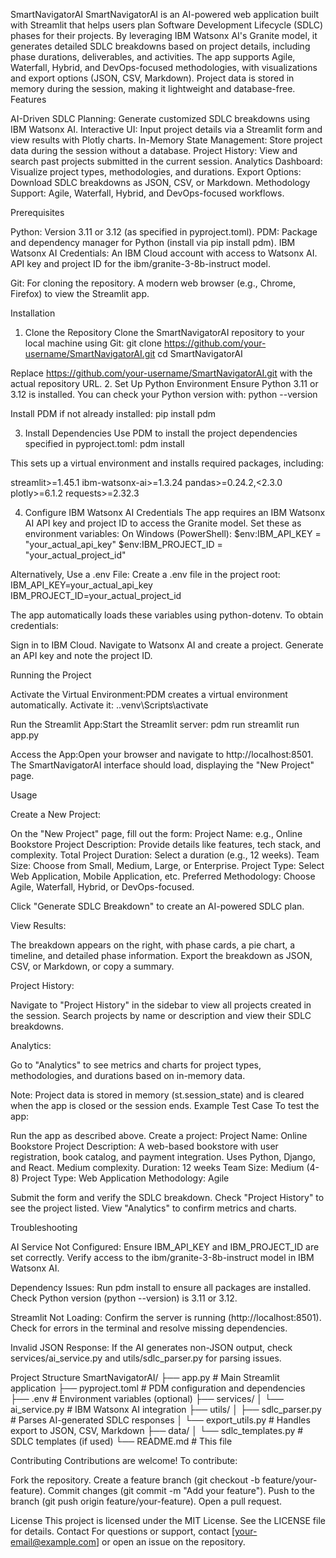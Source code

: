 SmartNavigatorAI
SmartNavigatorAI is an AI-powered web application built with Streamlit that helps users plan Software Development Lifecycle (SDLC) phases for their projects. By leveraging IBM Watsonx AI's Granite model, it generates detailed SDLC breakdowns based on project details, including phase durations, deliverables, and activities. The app supports Agile, Waterfall, Hybrid, and DevOps-focused methodologies, with visualizations and export options (JSON, CSV, Markdown). Project data is stored in memory during the session, making it lightweight and database-free.
Features

AI-Driven SDLC Planning: Generate customized SDLC breakdowns using IBM Watsonx AI.
Interactive UI: Input project details via a Streamlit form and view results with Plotly charts.
In-Memory State Management: Store project data during the session without a database.
Project History: View and search past projects submitted in the current session.
Analytics Dashboard: Visualize project types, methodologies, and durations.
Export Options: Download SDLC breakdowns as JSON, CSV, or Markdown.
Methodology Support: Agile, Waterfall, Hybrid, and DevOps-focused workflows.

Prerequisites

Python: Version 3.11 or 3.12 (as specified in pyproject.toml).
PDM: Package and dependency manager for Python (install via pip install pdm).
IBM Watsonx AI Credentials:
An IBM Cloud account with access to Watsonx AI.
API key and project ID for the ibm/granite-3-8b-instruct model.


Git: For cloning the repository.
A modern web browser (e.g., Chrome, Firefox) to view the Streamlit app.

Installation
1. Clone the Repository
Clone the SmartNavigatorAI repository to your local machine using Git:
git clone https://github.com/your-username/SmartNavigatorAI.git
cd SmartNavigatorAI

Replace https://github.com/your-username/SmartNavigatorAI.git with the actual repository URL.
2. Set Up Python Environment
Ensure Python 3.11 or 3.12 is installed. You can check your Python version with:
python --version

Install PDM if not already installed:
pip install pdm

3. Install Dependencies
Use PDM to install the project dependencies specified in pyproject.toml:
pdm install

This sets up a virtual environment and installs required packages, including:

streamlit>=1.45.1
ibm-watsonx-ai>=1.3.24
pandas>=0.24.2,<2.3.0
plotly>=6.1.2
requests>=2.32.3

4. Configure IBM Watsonx AI Credentials
The app requires an IBM Watsonx AI API key and project ID to access the Granite model. Set these as environment variables:
On Windows (PowerShell):
$env:IBM_API_KEY = "your_actual_api_key"
$env:IBM_PROJECT_ID = "your_actual_project_id"

Alternatively, Use a .env File:
Create a .env file in the project root:
IBM_API_KEY=your_actual_api_key
IBM_PROJECT_ID=your_actual_project_id

The app automatically loads these variables using python-dotenv.
To obtain credentials:

Sign in to IBM Cloud.
Navigate to Watsonx AI and create a project.
Generate an API key and note the project ID.

Running the Project

Activate the Virtual Environment:PDM creates a virtual environment automatically. Activate it:
.\.venv\Scripts\activate


Run the Streamlit App:Start the Streamlit server:
pdm run streamlit run app.py


Access the App:Open your browser and navigate to http://localhost:8501. The SmartNavigatorAI interface should load, displaying the "New Project" page.


Usage

Create a New Project:

On the "New Project" page, fill out the form:
Project Name: e.g., Online Bookstore
Project Description: Provide details like features, tech stack, and complexity.
Total Project Duration: Select a duration (e.g., 12 weeks).
Team Size: Choose from Small, Medium, Large, or Enterprise.
Project Type: Select Web Application, Mobile Application, etc.
Preferred Methodology: Choose Agile, Waterfall, Hybrid, or DevOps-focused.


Click "Generate SDLC Breakdown" to create an AI-powered SDLC plan.


View Results:

The breakdown appears on the right, with phase cards, a pie chart, a timeline, and detailed phase information.
Export the breakdown as JSON, CSV, or Markdown, or copy a summary.


Project History:

Navigate to "Project History" in the sidebar to view all projects created in the session.
Search projects by name or description and view their SDLC breakdowns.


Analytics:

Go to "Analytics" to see metrics and charts for project types, methodologies, and durations based on in-memory data.



Note: Project data is stored in memory (st.session_state) and is cleared when the app is closed or the session ends.
Example Test Case
To test the app:

Run the app as described above.
Create a project:
Project Name: Online Bookstore
Project Description: A web-based bookstore with user registration, book catalog, and payment integration. Uses Python, Django, and React. Medium complexity.
Duration: 12 weeks
Team Size: Medium (4-8)
Project Type: Web Application
Methodology: Agile


Submit the form and verify the SDLC breakdown.
Check "Project History" to see the project listed.
View "Analytics" to confirm metrics and charts.

Troubleshooting

AI Service Not Configured:
Ensure IBM_API_KEY and IBM_PROJECT_ID are set correctly.
Verify access to the ibm/granite-3-8b-instruct model in IBM Watsonx AI.


Dependency Issues:
Run pdm install to ensure all packages are installed.
Check Python version (python --version) is 3.11 or 3.12.


Streamlit Not Loading:
Confirm the server is running (http://localhost:8501).
Check for errors in the terminal and resolve missing dependencies.


Invalid JSON Response:
If the AI generates non-JSON output, check services/ai_service.py and utils/sdlc_parser.py for parsing issues.



Project Structure
SmartNavigatorAI/
├── app.py                  # Main Streamlit application
├── pyproject.toml          # PDM configuration and dependencies
├── .env                    # Environment variables (optional)
├── services/
│   └── ai_service.py       # IBM Watsonx AI integration
├── utils/
│   ├── sdlc_parser.py      # Parses AI-generated SDLC responses
│   └── export_utils.py     # Handles export to JSON, CSV, Markdown
├── data/
│   └── sdlc_templates.py   # SDLC templates (if used)
└── README.md               # This file

Contributing
Contributions are welcome! To contribute:

Fork the repository.
Create a feature branch (git checkout -b feature/your-feature).
Commit changes (git commit -m "Add your feature").
Push to the branch (git push origin feature/your-feature).
Open a pull request.

License
This project is licensed under the MIT License. See the LICENSE file for details.
Contact
For questions or support, contact [your-email@example.com] or open an issue on the repository.
